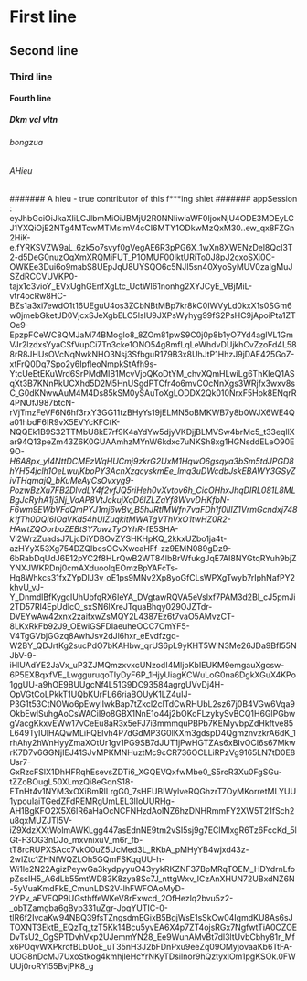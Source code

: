 # First line
## Second line
### Third line
#### Fourth line
##### Dkm vcl vltn
###### bongzua
###### AHieu
####### A hieu - true contributor of this f***ing shiet
####### appSession : eyJhbGciOiJkaXIiLCJlbmMiOiJBMjU2R0NNIiwiaWF0IjoxNjU4ODE3MDEyLCJ1YXQiOjE2NTg4MTcwMTMsImV4cCI6MTY1ODkwMzQxM30..ew_qx8FZGn2HiK-e.fYRKSVZW9aL_6zk5o7svyf0gVegAE6R3pPG6X_1wXn8XWENzDel8QcI3T2-d5DeG0nuzOqXmXRQMiFUT_P1OMUF00IktURiTo0J8pJ2cxoSXi0C-OWKEe3Dui6o9mabS8UEpJqU8UYSQO6c5NJI5sn40XyoSyMUV0zaIgMuJSZdRCCVUVKP0-tajx1c3vioY_EVxUghGEnfXgLtc_UctWI61nonhg2XYJCyE_VBjMiL-vtr4ocRw8HC-BZs1a3xi7ewdO1t16UEguU4os3ZCbNBtMBp7kr8kC0IWVyLd0kxX1s0SGm6w0jmebGketJD0VjcxSJeXgbELO5lsIU9JXPsWyhyg99fS2PsHC9jApoiPta1ZTOe9-EpzpFCeWC8QMJaM74BMoglo8_8ZOm81pwS9C0j0p8b1yO7Yd4aglVL1GmVJr2lzdxsYyaCSfVupCi7Tn3cke1ONO54g8mfLqLeWhdvDUjkhCvZzoFd4L588rR8JHUsOVcNqNwkNHO3Nsj3SfbguR179B3x8UhJtP1HhzJ9jDAE425GoZ-xtFrQ0Dq7Spo2y6IpfleoNmpkStAfh9s-YtcUeEtEKuWrd6SrPMdMIB1McvVjoQKoDtYM_chvXQmHLwiLg6ThKIeQ1ASqXt3B7KNnPkUCXhd5D2M5HnUSgdPTCfr4o6mvCOcNnXgs3WRjfx3wxv8sC_G0dKNwwAuM4M4Ds85kSM0ySAuToXgLODDX2Qk010NrxF5Hok8ENqrR4PNUfJ987btcN-rVjTmzFeVF6N6hf3rxY3GG11tzBHyYs19jELMN5oBMKWB7y8b0WJX6WE4Qa01hbdF6IR9vX5EVYcKFCtK-NQQEk1B9S32TTMbU8kE7rf9K4aYdYw5djyVKDjjBLMVSw4brMc5_t33eqllXar94Q13peZm43Z6K0GUAAmhzMYnW6kdxc7uNKSh8xg1HGNsddELeO90E9O-_H6A8px_yI4NttDCMEzWqHUCmj9zkrG2UxM1HqwO6gsqya3bSm5tdJPGD8hYH54jclh1OeLwujKboPY3AcnXzgcyskmEe_lmq3uDWcdbJskEBAWY3GSyZivTHqmajQ_bKuMeAyCsOvxyg9-PozwBzXu7FB2DIvdLY4f2vfJQ5riHeh0vXvtov6h_CicOHhxJhqDIRL081L8MLBgJcRyhA1j3Nj_VoAP8VtJckujXqD6lZLZaYf8WvvDHKfbN-F6wm9EWbVFdQmPYJ1mj6wBv_B5hJRtIMWfn7vaFDh1f0IIIZ1VrmGcndxj748k1fTh0DQl6IOaVKd54hUIZuqkitMWATgVThVxO1twHZ0R2-HAwtZQOorboZEBtSY7owzTyOYhR_-fE5SHA-Vi2WrzZuadsJ7LjcDiYDBOvZYSHKHpKQ_2kkxUZbo1ja4t-azHYyX53Xg754DZQIbcsOCvXwcaHFf-zz9EMN089gDz9-6bRabDqUdJ6E12pYC2f8HLrQwB2WT84lbBrWfukgJqE7AI8NYGtqRYuh9bjZYNXJWKRDnj0cmAXduoolqEOmzBpYAFcTs-Hq8Whkcs31fxZYpDIJ3v_oE1ps9MNv2Xp8yoGfCLsWPXgTwyb7rIphNafPY2khvU_vJ-Y_DnmdlBfKygcIUhUbfqRX6IeYA_DVgtawRQVA5eVslxf7PAM3d2BI_cJ5pmJi2TD57Rl4EpUdIcO_sxSN6lXreJTquaBhqy029OJZTdr-DVEYwAw42xnx2zaifxwZsMQY2L4387Ez6t7vaO5AMvzCT-8LKxRkFb92J9_OEwiGSFDIaeuheOCC7CmYF5-V4TgGVbjGGzq8AwhJsv2dJl6hxr_eEvdfzgq-W2BY_QDJrtKg2sucPdO7bKAHbw_qrUS6pL9yKHT5WIN3Me26JDa9BfI55NJbV-9-iHlUAdYE2JaVx_uP3ZJMQmzxvxcUNzodI4MljoKbIEUKM9emgauXgcsw-6P5EXBqxfVE_LwgguruqoTIyDyF6P_1HjyUiagKCWuLoG0na6DgkXGuX4KPo1ggUU-a9hOE9BUUgcNf4L51G9DC93584agrgUVvDj4H-OpVGtCoLPkkT1UQbKUrFL66riaBOUyK1LZ4uIJ-P3G1t53CtNOWo6pEwyIIwkBap7tZkcI2clTdCwRHUbL2sz67j0B4VGw6Vqa9OkbEwISuhgAoCsWACiI9o8GBX1NnE1o44j2bOKoFLzykySvBCQ1H6GlPGbwgVacgKkxvEWw17vCeEu8aR3x5eFJ7i3mmmquPBPb7KEMyvbpZdHkftve85L649TyIUlHAQwMLiFQEIvh4P7dGdMP3G0lKXm3gdspD4QgmznvzkrA6dK_1rhAhy2hWnHyyZmaXOtUr1gv1PG9SB7dJUT1jPwHGTZAs6xBIvOCI6s67MkwrK7D7v6GGNjIEJ41SJvMPKMNHuztMc9cCR736OCLLiRPzVg9165LN7tD0E8Usr7-GxRzcFSlX1DhHFRqhEsevsZDTi6_XGQEVQxfwMbe0_S5rcR3Xu0FgSGu-tZZoBOugL50XLmzQi8eGqnS18-ETnHt4v1NYM3xOXiBmRlLrgG0_7sHEUBIWylveRQGhzrT7OyMKorretMLYUU1ypouIaiTGedZFdREMRgUmLEL3lIoUURHg-AH1BgKFO2X5X6IR6aHaOcNCFNHzdAolNZ6hzDNHRmmFY2XW5T21fSch2u8qxMUZJTI5V-iZ9XdzXXtWolmAWKLgg447asEdnNE9tm2vSI5sj9g7EClMlxgR6Tz6FccKd_5lGt-F3OG3nDJo_mxvnixuV_m6r_fb-tT8rcRUPXSAcc7vkO0uZ5UcMed3L_RKbA_pMHyYB4wjxd43z-2wIZtc1ZHNfWQZLOh5GQmFSKqqUU-h-Wi1le2N22AgizPeywGa3kydpyyuO43yykRKZNF37BpMRqTOEM_HDYdrnLfopZscIH5_A6dLb55mtWD83K8zya8Sc7J_nttgWxv_ICzAnXHUN72UBxdNZ6N-5yVuaKmdFkE_CmunLDS2V-lhFWFOAoMyD-2YPv_aEVEQP9UGsthffeWKeV8rExwcd_2OfHezlq2bvu5z2-_obTZamgba6gByp331uZgr-JpqYUTIC-0-tlR6f2IvcaKw94NBQ39fsTZngsdmEGixB5BgjWsE1sSkCw04IgmdKU8As6sJTOXNT3EktB_EQzTq_tzT5Kk14Bcu5yvEA6X4p7ZT4ojsRGx7NgfwtTiA0CZOEDvTsU2_OgSPTDvhVxp2UJemmYN28_Ee9WunAMvBt7dl3ltUvbCbhy81r_Mfx6POqvWXPkrofBLbUoE_uT35nH3J2bFDnPxu9eeZq09OMyjovaaKb6TtFA-UOG8nDcMJ7UxoStkog4kmhjleHcYrNKyTDsiInor9hQztyxlOm1pgKSOk.0FWUUj0roRYl55BvjPK8_g
